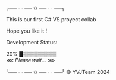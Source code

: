 ╭── ⋅ ⋅ ── ✩ ── ⋅ ⋅ ──╮

  This is our first 
    C# VS proyect
        collab
        
  Hope you like it !

 Development Status: 
                     
   20% █▒▒▒▒▒▒▒▒▒    
 ⋘ 𝑃𝑙𝑒𝑎𝑠𝑒 𝑤𝑎𝑖𝑡... ⋙
 
╰── ⋅ ⋅ ── ✩ ── ⋅ ⋅ ──╯ 
   © YVJTeam 2024

